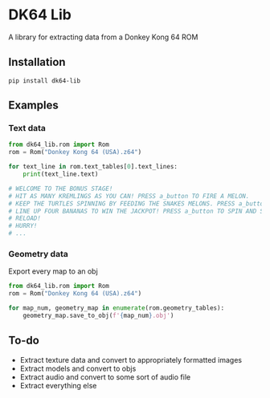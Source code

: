 # DK64 Lib

A library for extracting data from a Donkey Kong 64 ROM

## Installation

`pip install dk64-lib`

## Examples

### Text data

```python
from dk64_lib.rom import Rom
rom = Rom("Donkey Kong 64 (USA).z64")

for text_line in rom.text_tables[0].text_lines:
    print(text_line.text)

# WELCOME TO THE BONUS STAGE!
# HIT AS MANY KREMLINGS AS YOU CAN! PRESS a_button TO FIRE A MELON.
# KEEP THE TURTLES SPINNING BY FEEDING THE SNAKES MELONS. PRESS a_button TO FIRE A MELON.
# LINE UP FOUR BANANAS TO WIN THE JACKPOT! PRESS a_button TO SPIN AND STOP THE REELS.
# RELOAD!
# HURRY!
# ...

```

### Geometry data

Export every map to an obj
```python
from dk64_lib.rom import Rom
rom = Rom("Donkey Kong 64 (USA).z64")

for map_num, geometry_map in enumerate(rom.geometry_tables):
    geometry_map.save_to_obj(f'{map_num}.obj')
```

## To-do
- Extract texture data and convert to appropriately formatted images
- Extract models and convert to objs
- Extract audio and convert to some sort of audio file
- Extract everything else